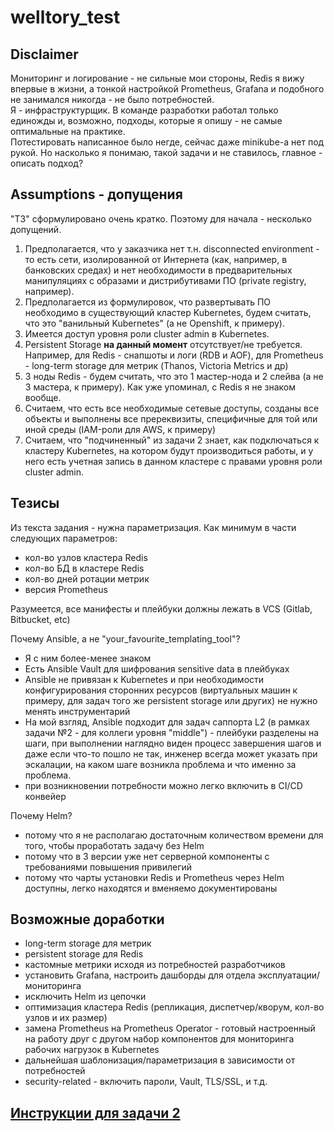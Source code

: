 # welltory_test

## Disclaimer

Мониторинг и логирование - не сильные мои стороны, Redis я вижу впервые в жизни, а тонкой настройкой Prometheus, Grafana и подобного не занимался никогда - не было потребностей.  
Я - инфраструктурщик. В команде разработки работал только единожды и, возможно, подходы, которые я опишу - не самые оптимальные на практике.  
Потестировать написанное было негде, сейчас даже minikube-а нет под рукой. Но насколько я понимаю, такой задачи и не ставилось, главное - описать подход?  

## Assumptions - допущения

"ТЗ" сформулировано очень кратко. Поэтому для начала - несколько допущений. 
1) Предполагается, что у заказчика нет т.н. disconnected environment - то есть сети, изолированной от Интернета (как, например, в банковских средах) и нет необходимости в предварительных манипуляциях с образами и дистрибутивами ПО (private registry, например). 
2) Предполагается из формулировок, что развертывать ПО необходимо в существующий кластер Kubernetes, будем считать, что это "ванильный Kubernetes" (а не Openshift, к примеру).
3) Имеется доступ уровня роли cluster admin в Kubernetes.
4) Persistent Storage **на данный момент** отсутствует/не требуется. Например, для Redis - снапшоты и логи (RDB и AOF), для Prometheus - long-term storage для метрик (Thanos, Victoria Metrics и др)
5) 3 ноды Redis - будем считать, что это 1 мастер-нода и 2 слейва (а не 3 мастера, к примеру). Как уже упоминал, с Redis я не знаком вообще.
6) Считаем, что есть все необходимые сетевые доступы, созданы все объекты и выполнены все пререквизиты, специфичные для той или иной среды (IAM-роли для AWS, к примеру)
7) Считаем, что "подчиненный" из задачи 2 знает, как подключаться к кластеру Kubernetes, на котором будут производиться работы, и у него есть учетная запись в данном кластере с правами уровня роли cluster admin. 


## Тезисы

Из текста задания - нужна параметризация. Как минимум в части следующих параметров:
- кол-во узлов кластера Redis
- кол-во БД в кластере Redis
- кол-во дней ротации метрик
- версия Prometheus

Разумеется, все манифесты и плейбуки должны лежать в VCS (Gitlab, Bitbucket, etc)

Почему Ansible, а не "your_favourite_templating_tool"?
- Я с ним более-менее знаком
- Есть Ansible Vault для шифрования sensitive data в плейбуках
- Ansible не привязан к Kubernetes и при необходимости конфигурирования сторонних ресурсов (виртуальных машин к примеру, для задач того же persistent storage или других) не нужно менять инструментарий
- На мой взгляд, Ansible подходит для задач саппорта L2 (в рамках задачи №2 - для коллеги уровня "middle") - плейбуки разделены на шаги, при выполнении наглядно виден процесс завершения шагов и даже если что-то пошло не так, инженер всегда может указать при эскалации, на каком шаге возникла проблема и что именно за проблема.
- при возникновении потребности можно легко включить в CI/CD конвейер

Почему Helm?
- потому что я не располагаю достаточным количеством времени для того, чтобы проработать задачу без Helm
- потому что в 3 версии уже нет серверной компоненты с требованиями повышения привилегий
- потому что чарты установки Redis и Prometheus через Helm доступны, легко находятся и вменяемо документированы

## Возможные доработки

- long-term storage для метрик
- persistent storage для Redis
- кастомные метрики исходя из потребностей разработчиков
- установить Grafana, настроить дашборды для отдела эксплуатации/мониторинга
- исключить Helm из цепочки
- оптимизация кластера Redis (репликация, диспетчер/кворум, кол-во узлов и их размер)
- замена Prometheus на Prometheus Operator - готовый настроенный на работу друг с другом набор компонентов для мониторинга рабочих нагрузок в Kubernetes
- дальнейшая шаблонизация/параметризация в зависимости от потребностей
- security-related - включить пароли, Vault, TLS/SSL, и т.д.

## [Инструкции для задачи 2](Manual.md)
